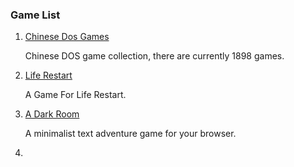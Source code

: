 ### Game List
1. [Chinese Dos Games](https://github.com/rwv/chinese-dos-games) <p align="justify">
   Chinese DOS game collection, there are currently 1898 games.</p>
2. [Life Restart](https://github.com/VickScarlet/lifeRestart) <p align="justify">A Game For Life Restart.</p>
3. [A Dark Room](https://github.com/doublespeakgames/adarkroom) <p align="justify">A minimalist text adventure game for your browser.</p>
4. 